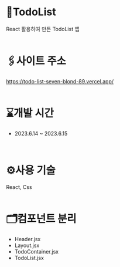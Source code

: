 # 📌TodoList
React 활용하여 만든 TodoList 앱
<br >
<br >

# 🖇️사이트 주소
https://todo-list-seven-blond-89.vercel.app/
<br >
<br >

# ⌛개발 시간
- 2023.6.14 ~ 2023.6.15
<br >

# ⚙️사용 기술
React, Css
<br >
<br >

# 🗂️컴포넌트 분리
- Header.jsx
- Layout.jsx
- TodoContainer.jsx
- TodoList.jsx
